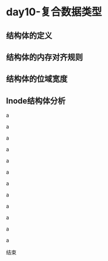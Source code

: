 # day10-复合数据类型

## 结构体的定义

## 结构体的内存对齐规则

## 结构体的位域宽度


## Inode结构体分析

a

a

a

a

a

a

a

a

a

a

a

a

结束

